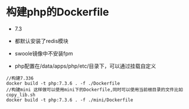 # 构建php的Dockerfile

* 7.3

* 都默认安装了redis模块

* swoole镜像中不安装fpm

* php配置在/data/apps/php/etc/目录下，可以通过挂载自定义

~~~
//构建7.336
docker build -t php:7.3.6 . -f ./Dockerfile
//构建mini 这样做可以使用mini下的Dockerfile,同时可以使用当前根目录的文件比如 copy_lib.sh
docker build -t php:7.3.6 . -f ./mini/Dockerfile
~~~